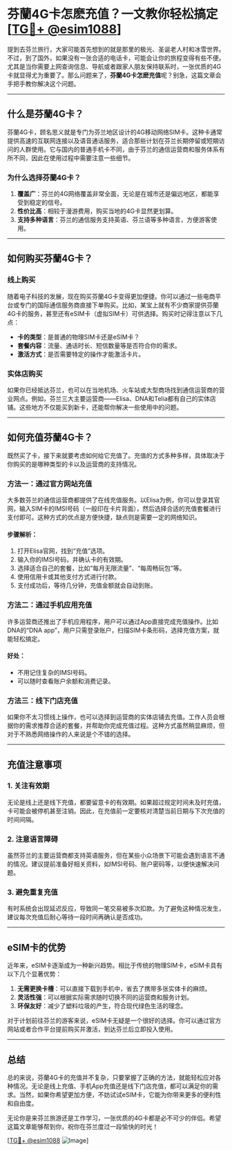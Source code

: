 # 芬蘭4G卡怎麽充值？一文教你轻松搞定[[TG💪+ @esim1088](https://t.me/s/esim1088)]

提到去芬兰旅行，大家可能首先想到的就是那里的极光、圣诞老人村和冰雪世界。不过，到了国外，如果没有一张合适的电话卡，可能会让你的旅程变得有些不便。尤其是当你需要上网查询信息、导航或者跟家人朋友保持联系时，一张优质的4G卡就显得尤为重要了。那么问题来了，**芬蘭4G卡怎麽充值**呢？别急，这篇文章会手把手教你解决这个问题。

---

## 什么是芬蘭4G卡？

芬蘭4G卡，顾名思义就是专门为芬兰地区设计的4G移动网络SIM卡。这种卡通常提供高速的互联网连接以及语音通话服务，适合那些计划在芬兰长期停留或短期访问的人群使用。它与国内的普通手机卡不同，由于芬兰的通信运营商和服务体系有所不同，因此在使用过程中需要注意一些细节。

### 为什么选择芬蘭4G卡？
1. **覆盖广**：芬兰的4G网络覆盖非常全面，无论是在城市还是偏远地区，都能享受到稳定的信号。
2. **性价比高**：相较于漫游费用，购买当地的4G卡显然更划算。
3. **支持多种语言**：芬兰的通信服务支持英语、芬兰语等多种语言，方便游客使用。

---

## 如何购买芬蘭4G卡？

### 线上购买
随着电子科技的发展，现在购买芬蘭4G卡变得更加便捷。你可以通过一些电商平台或专门的国际通信服务商直接下单购买。比如，某宝上就有不少商家提供芬蘭4G卡的服务，甚至还有eSIM卡（虚拟SIM卡）可供选择。购买时记得注意以下几点：
- **卡的类型**：是普通的物理SIM卡还是eSIM卡？
- **套餐内容**：流量、通话时长、短信数量等是否符合你的需求。
- **激活方式**：是否需要特定的操作才能激活卡片。

### 实体店购买
如果你已经抵达芬兰，也可以在当地机场、火车站或大型商场找到通信运营商的营业网点。例如，芬兰三大主要运营商——Elisa、DNA和Telia都有自己的实体店铺。这些地方不仅能买到新卡，还能帮你解决一些使用中的问题。

---

## 如何充值芬蘭4G卡？

既然买了卡，接下来就要考虑如何给它充值了。充值的方式多种多样，具体取决于你购买的是哪种类型的卡以及运营商的支持情况。

### 方法一：通过官方网站充值
大多数芬兰的通信运营商都提供了在线充值服务。以Elisa为例，你可以登录其官网，输入SIM卡的IMSI号码（一般印在卡片背面），然后选择合适的充值套餐进行支付即可。这种方式的优点是方便快捷，缺点则是需要一定的网络知识。

#### 步骤解析：
1. 打开Elisa官网，找到“充值”选项。
2. 输入你的IMSI号码，并确认卡的有效期。
3. 选择适合自己的套餐，比如“每月无限流量”、“每周畅玩包”等。
4. 使用信用卡或其他支付方式进行付款。
5. 支付成功后，等待几分钟，充值金额就会自动到账。

### 方法二：通过手机应用充值
许多运营商还推出了手机应用程序，用户可以通过App直接完成充值操作。比如DNA的“DNA app”，用户只需登录账户，扫描SIM卡条形码，选择充值方案，就能轻松搞定。

#### 好处：
- 不用记住复杂的IMSI号码。
- 可以随时查看账户余额和消费记录。

### 方法三：线下门店充值
如果你不太习惯线上操作，也可以选择到运营商的实体店铺去充值。工作人员会根据你的需求推荐合适的套餐，并帮助你完成充值过程。这种方式虽然稍显麻烦，但对于不熟悉网络操作的人来说是个不错的选择。

---

## 充值注意事项

### 1. 关注有效期
无论是线上还是线下充值，都要留意卡的有效期。如果超过规定时间未及时充值，卡可能会被停机甚至注销。因此，在充值前一定要核对清楚当前日期与下次充值的时间间隔。

### 2. 注意语言障碍
虽然芬兰的主要运营商都支持英语服务，但在某些小众场景下可能会遇到语言不通的情况。建议提前准备好相关资料，如IMSI号码、账户密码等，以便快速解决问题。

### 3. 避免重复充值
有时系统会出现延迟反应，导致同一笔交易被多次扣款。为了避免这种情况发生，建议每次充值后耐心等待一段时间再确认是否成功。

---

## eSIM卡的优势

近年来，eSIM卡逐渐成为一种新兴趋势。相比于传统的物理SIM卡，eSIM卡具有以下几个显著优势：

1. **无需更换卡槽**：可以直接下载到手机中，省去了携带多张实体卡的麻烦。
2. **灵活性强**：可以根据实际需求随时切换不同的运营商和服务计划。
3. **环保友好**：减少了塑料垃圾的产生，符合现代绿色生活的理念。

对于计划前往芬兰的游客来说，eSIM卡无疑是一个很好的选择。你可以通过官方网站或者合作平台提前购买并激活，到达芬兰后立即投入使用。

---

## 总结

总的来说，芬蘭4G卡的充值并不复杂，只要掌握了正确的方法，就能轻松应对各种情况。无论是线上充值、手机App充值还是线下门店充值，都可以满足你的需求。当然，如果你希望更加方便，不妨试试eSIM卡，它能为你带来更多的便利性和自由度。

无论你是来芬兰旅游还是工作学习，一张优质的4G卡都是必不可少的伴侣。希望这篇文章能够帮到你，祝你在芬兰度过一段愉快的时光！

[[TG💪+ @esim1088](https://t.me/s/esim1088) ![Image](https://i.postimg.cc/4NQfJmqS/Snipaste-2025-05-13-00-14-12.png)]
